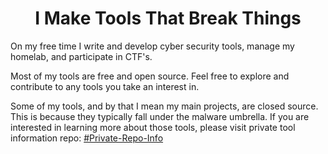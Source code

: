 <H1 align="center">I Make Tools That Break Things</H1>

 On my free time I write and develop cyber security tools, manage my homelab, and participate in CTF's. 
 
 Most of my tools are free and open source. Feel free to explore and contribute to any tools you take an interest in.  


Some of my tools, and by that I mean my main projects, are closed source. This is because they typically fall under the malware umbrella. If you are interested in learning more about those tools, please visit private tool information repo: [#Private-Repo-Info](https://github.com/F1shh-sec/Private-Repo-Info)
